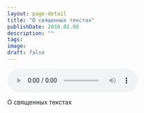 ```yaml
---
layout: page-detail
title: "О священных текстах"
publishDate: 2010.02.08
description: ""
tags:
image:
draft: false
---
```


<audio title="2010.02.08 - О священных текстах.mp3" src="/upload/iblock/a3d/a3df6b27f09350c98d3ccd3dd9f5286c.mp3" controls=""></audio>

 О священных текстах 

  
